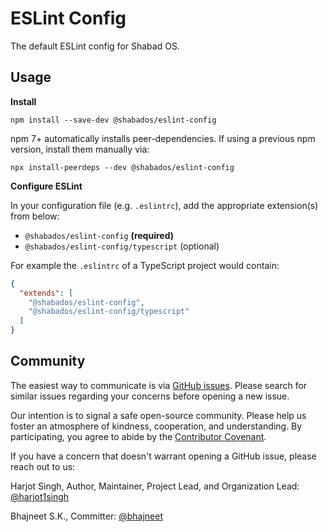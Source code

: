 # ESLint Config

The default ESLint config for Shabad OS.

## Usage

**Install**

```shell
npm install --save-dev @shabados/eslint-config
```

npm 7+ automatically installs peer-dependencies. If using a previous npm version, install them manually via:

```shell
npx install-peerdeps --dev @shabados/eslint-config
```

**Configure ESLint**

In your configuration file (e.g. `.eslintrc`), add the appropriate extension(s) from below:

- `@shabados/eslint-config` **(required)**
- `@shabados/eslint-config/typescript` (optional)

For example the `.eslintrc` of a TypeScript project would contain:

```json
{
  "extends": [
    "@shabados/eslint-config",
    "@shabados/eslint-config/typescript"
  ]
}
```

## Community

The easiest way to communicate is via [GitHub issues](https://github.com/shabados/eslint-config/issues). Please search for similar issues regarding your concerns before opening a new issue.

Our intention is to signal a safe open-source community. Please help us foster an atmosphere of kindness, cooperation, and understanding. By participating, you agree to abide by the [Contributor Covenant](https://www.contributor-covenant.org/version/2/0/code_of_conduct/).

If you have a concern that doesn't warrant opening a GitHub issue, please reach out to us:

Harjot Singh, Author, Maintainer, Project Lead, and Organization Lead: [@harjot1singh](https://github.com/harjot1singh)

Bhajneet S.K., Committer: [@bhajneet](https://github.com/bhajneet/)
